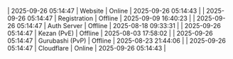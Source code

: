 | 2025-09-26 05:14:47 | Website | Online | 2025-09-26 05:14:43 |
| 2025-09-26 05:14:47 | Registration | Offline | 2025-09-09 16:40:23 |
| 2025-09-26 05:14:47 | Auth Server | Offline | 2025-08-18 09:33:31 |
| 2025-09-26 05:14:47 | Kezan (PvE) | Offline | 2025-08-03 17:58:02 |
| 2025-09-26 05:14:47 | Gurubashi (PvP) | Offline | 2025-08-23 21:44:06 |
| 2025-09-26 05:14:47 | Cloudflare | Online | 2025-09-26 05:14:43 |
